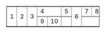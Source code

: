 <html>
  <head>
    <title> Table TAG 연습 (과제 #03-01) </title>
  </head>
  <body>
    <section>
      <article>
        <table border="1" style="width:50%">
          <tr>
            <td colspan="4" rowspan="4">1</td>
            <td colspan="4" rowspan="4">2</td>
          </tr>
          <tr>
            <td colspan="4" rowspan="4">3</td>
            <td colspan="2" rowspan="2">4</td>
            <td colspan="2" rowspan="2">5</td>
          </tr>
          <tr>
            <td colspan="2" rowspan="2">6</td>
            <td>7</td>
            <td>8</td>
          </tr>
          <tr>
            <td>9</td>
            <td>10</td>
          </tr>
        </table>
      </article>
    </section>
  </body>
</html>
